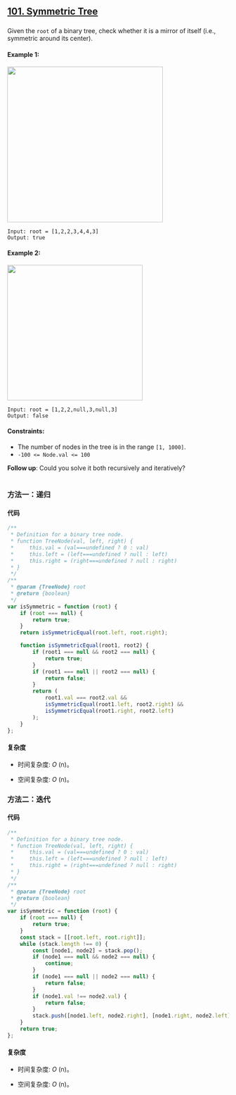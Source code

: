 ## [101. Symmetric Tree](https://leetcode.com/problems/symmetric-tree/)

###

Given the `root` of a binary tree, check whether it is a mirror of itself (i.e., symmetric around its center).

#### Example 1:

<img src="https://assets.leetcode.com/uploads/2021/02/19/symtree1.jpg" width="354" />

```
Input: root = [1,2,2,3,4,4,3]
Output: true
```

#### Example 2:

<img src="https://assets.leetcode.com/uploads/2021/02/19/symtree2.jpg"  width="308" />

```
Input: root = [1,2,2,null,3,null,3]
Output: false
```

#### Constraints:

-   The number of nodes in the tree is in the range `[1, 1000]`.
-   `-100 <= Node.val <= 100`

**Follow up**: Could you solve it both recursively and iteratively?

#

### 方法一：递归

#### 代码

```JavaScript []
/**
 * Definition for a binary tree node.
 * function TreeNode(val, left, right) {
 *     this.val = (val===undefined ? 0 : val)
 *     this.left = (left===undefined ? null : left)
 *     this.right = (right===undefined ? null : right)
 * }
 */
/**
 * @param {TreeNode} root
 * @return {boolean}
 */
var isSymmetric = function (root) {
    if (root === null) {
        return true;
    }
    return isSymmetricEqual(root.left, root.right);

    function isSymmetricEqual(root1, root2) {
        if (root1 === null && root2 === null) {
            return true;
        }
        if (root1 === null || root2 === null) {
            return false;
        }
        return (
            root1.val === root2.val &&
            isSymmetricEqual(root1.left, root2.right) &&
            isSymmetricEqual(root1.right, root2.left)
        );
    }
};
```

#### 复杂度

-   时间复杂度: _O_ (n)。

-   空间复杂度: _O_ (n)。

### 方法二：迭代

#### 代码

```JavaScript []
/**
 * Definition for a binary tree node.
 * function TreeNode(val, left, right) {
 *     this.val = (val===undefined ? 0 : val)
 *     this.left = (left===undefined ? null : left)
 *     this.right = (right===undefined ? null : right)
 * }
 */
/**
 * @param {TreeNode} root
 * @return {boolean}
 */
var isSymmetric = function (root) {
    if (root === null) {
        return true;
    }
    const stack = [[root.left, root.right]];
    while (stack.length !== 0) {
        const [node1, node2] = stack.pop();
        if (node1 === null && node2 === null) {
            continue;
        }
        if (node1 === null || node2 === null) {
            return false;
        }
        if (node1.val !== node2.val) {
            return false;
        }
        stack.push([node1.left, node2.right], [node1.right, node2.left]);
    }
    return true;
};
```

#### 复杂度

-   时间复杂度: _O_ (n)。

-   空间复杂度: _O_ (n)。
